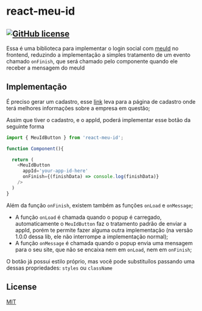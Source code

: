 # react-meu-id

## [![GitHub license](https://img.shields.io/badge/license-MIT-blue.svg)](/LICENSE)

Essa é uma biblioteca para implementar o login social com [meuId](https://meuid.com.br/) no frontend, reduzindo a implementação a simples tratamento de um evento chamado `onFinish`, que será chamado pelo componente quando ele receber a mensagem do meuId

## Implementação

É preciso gerar um cadastro, esse [link](https://idwall.co/contato/) leva para a página de cadastro onde terá melhores informações sobre a empresa em questão;

Assim que tiver o cadastro, e o appId, poderá implementar esse botão da seguinte forma

```ts
import { MeuIdButton } from 'react-meu-id';

function Component(){

  return (
    <MeuIdButton
      appId='your-app-id-here'
      onFinish={(finishData) => console.log(finishData)}
    />
  )
}
```

Além da função `onFinish`, existem também as funções `onLoad` e `onMessage`;
* A função `onLoad` é chamada quando o popup é carregado, automaticamente o `MeuIdButton` faz o tratamento padrão de enviar a appId, porém te permite fazer alguma outra implementação (na versão 1.0.0 dessa lib, ele não interrompe a implementação normal);
* A função `onMessage` é chamada quando o popup envia uma mensagem para o seu site, que não se encaixa nem em `onLoad`, nem em `onFinish`;

O botão já possui estilo próprio, mas você pode substituílos passando uma dessas propriedades: `styles` ou `className`

## License

[MIT](/LICENSE)
